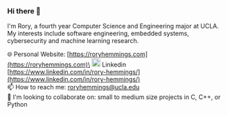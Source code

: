 ### Hi there 👋

I'm Rory, a fourth year Computer Science and Engineering major at UCLA. My interests include software engineering, embedded systems, cybersecurity and machine learning research.

🌐 Personal Website: [https://roryhemmings.com](https://roryhemmings.com)\
<img src="https://upload.wikimedia.org/wikipedia/commons/c/ca/LinkedIn_logo_initials.png" width=20px /> Linkedin [https://www.linkedin.com/in/rory-hemmings/](https://www.linkedin.com/in/rory-hemmings/) \
📫 How to reach me: roryhemmings@ucla.edu\
👯 I'm looking to collaborate on: small to medium size projects in C, C++, or Python

<!--![Most used languages](https://github-readme-stats.vercel.app/api/top-langs/?username=roryhemmings&count_private=true&layout=compact&theme=dracula)
![README Stats](https://github-readme-stats.vercel.app/api?username=roryhemmings&show_icons=true&count_private=true&theme=dracula)-->

<!--
**RoryHemmings/RoryHemmings** is a ✨ _special_ ✨ repository because its `README.md` (this file) appears on your GitHub profile.

Here are some ideas to get you started:

- 🔭 I’m currently working on ...
- 🌱 I’m currently learning ...
- 👯 I’m looking to collaborate on ...
- 🤔 I’m looking for help with ...
- 💬 Ask me about ...
- 📫 How to reach me: ...
- 😄 Pronouns: ...
- ⚡ Fun fact: ...
-->
